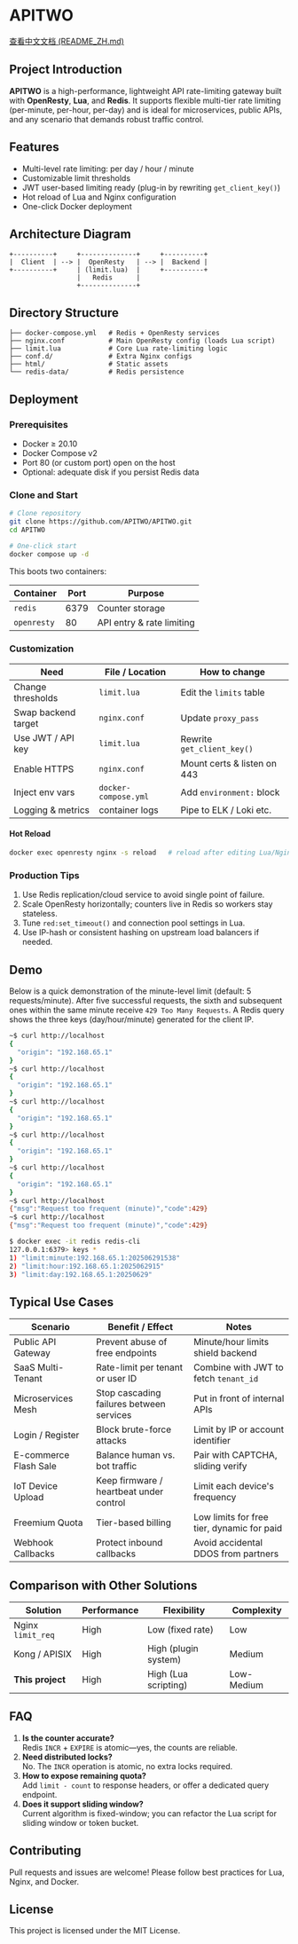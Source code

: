 # APITWO

[查看中文文档 (README_ZH.md)](README_ZH.md)

## Project Introduction

**APITWO** is a high-performance, lightweight API rate-limiting gateway built with **OpenResty**, **Lua**, and **Redis**. It supports flexible multi-tier rate limiting (per-minute, per-hour, per-day) and is ideal for microservices, public APIs, and any scenario that demands robust traffic control.

## Features

- Multi-level rate limiting: per day / hour / minute
- Customizable limit thresholds
- JWT user-based limiting ready (plug-in by rewriting `get_client_key()`)
- Hot reload of Lua and Nginx configuration
- One-click Docker deployment 

## Architecture Diagram

```
+----------+     +--------------+     +----------+
|  Client  | --> |  OpenResty   | --> |  Backend |
+----------+     | (limit.lua)  |     +----------+
                 |   Redis      |
                 +--------------+
```

## Directory Structure

```
├── docker-compose.yml   # Redis + OpenResty services
├── nginx.conf           # Main OpenResty config (loads Lua script)
├── limit.lua            # Core Lua rate-limiting logic
├── conf.d/              # Extra Nginx configs
├── html/                # Static assets
└── redis-data/          # Redis persistence
``` 

## Deployment

### Prerequisites

- Docker ≥ 20.10
- Docker Compose v2
- Port 80 (or custom port) open on the host
- Optional: adequate disk if you persist Redis data

### Clone and Start

```bash
# Clone repository
git clone https://github.com/APITWO/APITWO.git
cd APITWO

# One-click start
docker compose up -d
```

This boots two containers:

| Container | Port | Purpose |
|-----------|------|---------|
| `redis`   | 6379 | Counter storage |
| `openresty` | 80 | API entry & rate limiting |

### Customization

| Need | File / Location | How to change |
|------|-----------------|---------------|
| Change thresholds | `limit.lua` | Edit the `limits` table |
| Swap backend target | `nginx.conf` | Update `proxy_pass` |
| Use JWT / API key | `limit.lua` | Rewrite `get_client_key()` |
| Enable HTTPS | `nginx.conf` | Mount certs & listen on 443 |
| Inject env vars | `docker-compose.yml` | Add `environment:` block |
| Logging & metrics | container logs | Pipe to ELK / Loki etc. |

#### Hot Reload

```bash
docker exec openresty nginx -s reload   # reload after editing Lua/Nginx files
```

### Production Tips

1. Use Redis replication/cloud service to avoid single point of failure.
2. Scale OpenResty horizontally; counters live in Redis so workers stay stateless.
3. Tune `red:set_timeout()` and connection pool settings in Lua.
4. Use IP-hash or consistent hashing on upstream load balancers if needed. 

## Demo

Below is a quick demonstration of the minute-level limit (default: 5 requests/minute). After five successful requests, the sixth and subsequent ones within the same minute receive `429 Too Many Requests`. A Redis query shows the three keys (day/hour/minute) generated for the client IP.

```bash
~$ curl http://localhost
{
  "origin": "192.168.65.1"
}
~$ curl http://localhost
{
  "origin": "192.168.65.1"
}
~$ curl http://localhost
{
  "origin": "192.168.65.1"
}
~$ curl http://localhost
{
  "origin": "192.168.65.1"
}
~$ curl http://localhost
{
  "origin": "192.168.65.1"
}
~$ curl http://localhost
{"msg":"Request too frequent (minute)","code":429}
~$ curl http://localhost
{"msg":"Request too frequent (minute)","code":429}

$ docker exec -it redis redis-cli
127.0.0.1:6379> keys *
1) "limit:minute:192.168.65.1:202506291538"
2) "limit:hour:192.168.65.1:2025062915"
3) "limit:day:192.168.65.1:20250629"
```

## Typical Use Cases

| Scenario            | Benefit / Effect                          | Notes |
|---------------------|-------------------------------------------|-------|
| Public API Gateway  | Prevent abuse of free endpoints           | Minute/hour limits shield backend |
| SaaS Multi-Tenant   | Rate-limit per tenant or user ID          | Combine with JWT to fetch `tenant_id` |
| Microservices Mesh  | Stop cascading failures between services  | Put in front of internal APIs |
| Login / Register    | Block brute-force attacks                 | Limit by IP or account identifier |
| E-commerce Flash Sale | Balance human vs. bot traffic            | Pair with CAPTCHA, sliding verify |
| IoT Device Upload   | Keep firmware / heartbeat under control   | Limit each device's frequency |
| Freemium Quota      | Tier-based billing                        | Low limits for free tier, dynamic for paid |
| Webhook Callbacks   | Protect inbound callbacks                 | Avoid accidental DDOS from partners |

## Comparison with Other Solutions

| Solution              | Performance | Flexibility | Complexity |
|-----------------------|-------------|-------------|------------|
| Nginx `limit_req`     | High        | Low (fixed rate) | Low |
| Kong / APISIX         | High        | High (plugin system) | Medium |
| **This project**      | High        | High (Lua scripting) | Low-Medium |

## FAQ

1. **Is the counter accurate?**  
   Redis `INCR` + `EXPIRE` is atomic—yes, the counts are reliable.
2. **Need distributed locks?**  
   No. The `INCR` operation is atomic, no extra locks required.
3. **How to expose remaining quota?**  
   Add `limit - count` to response headers, or offer a dedicated query endpoint.
4. **Does it support sliding window?**  
   Current algorithm is fixed-window; you can refactor the Lua script for sliding window or token bucket.

## Contributing

Pull requests and issues are welcome! Please follow best practices for Lua, Nginx, and Docker.

## License

This project is licensed under the MIT License. 